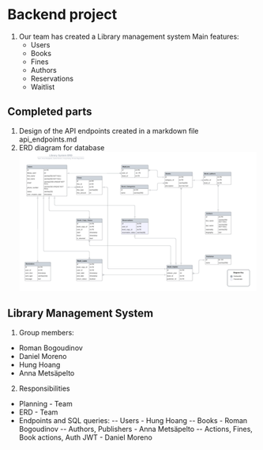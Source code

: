 # Backend project

1. Our team has created a Library management system
Main features:
    - Users
    - Books
    - Fines
    - Authors
    - Reservations
    - Waitlist

## Completed parts

1. Design of the API endpoints created in a markdown file api_endpoints.md
2. ERD diagram for database
![Database ERD](Images/db_erd.png)


## Library Management System

1. Group members:
- Roman Bogoudinov
- Daniel Moreno
- Hung Hoang
- Anna Metsäpelto

2. Responsibilities
- Planning - Team
- ERD - Team
- Endpoints and SQL queries:
-- Users - Hung Hoang
-- Books - Roman Bogoudinov
-- Authors, Publishers - Anna Metsäpelto
-- Actions, Fines, Book actions, Auth JWT - Daniel Moreno

